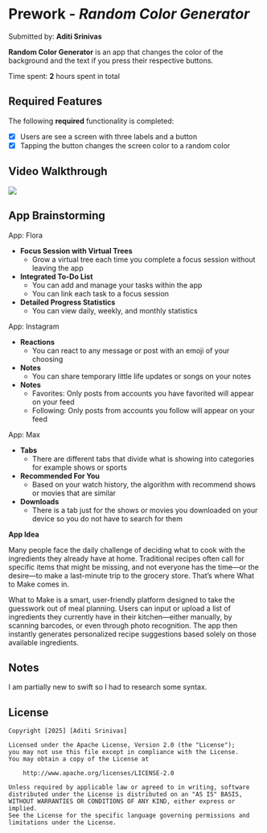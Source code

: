 # Prework - *Random Color Generator*

Submitted by: **Aditi Srinivas**

**Random Color Generator** is an app that changes the color of the background and the text if you press their respective buttons. 

Time spent: **2** hours spent in total

## Required Features

The following **required** functionality is completed:

- [x] Users are see a screen with three labels and a button
- [x] Tapping the button changes the screen color to a random color
 
## Video Walkthrough
<div>
    <a href="https://www.loom.com/share/242760b96d0547c1b732a86cffd5cdc6">
      <img style="max-width:300px;" src="https://cdn.loom.com/sessions/thumbnails/242760b96d0547c1b732a86cffd5cdc6-408ba71978fa3da6-full-play.gif">
    </a>
  </div>

## App Brainstorming
App: Flora
* **Focus Session with Virtual Trees**
    - Grow a virtual tree each time you complete a focus session without leaving the app
* **Integrated To-Do List**
    - You can add and manage your tasks within the app
    - You can link each task to a focus session
* **Detailed Progress Statistics**
    - You can view daily, weekly, and monthly statistics

App: Instagram
* **Reactions**
    - You can react to any message or post with an emoji of your choosing
* **Notes**
    - You can share temporary little life updates or songs on your notes
* **Notes**
    - Favorites: Only posts from accounts you have favorited will appear on your feed
    - Following: Only posts from accounts you follow will appear on your feed

App: Max
* **Tabs**
    - There are different tabs that divide what is showing into categories for example shows or sports
* **Recommended For You**
    - Based on your watch history, the algorithm with recommend shows or movies that are similar
* **Downloads**
    - There is a tab just for the shows or movies you downloaded on your device so you do not have to search for them

**App Idea**

Many people face the daily challenge of deciding what to cook with the ingredients they already have at home. Traditional recipes often call for specific items that might be missing, and not everyone has the time—or the desire—to make a last-minute trip to the grocery store. That’s where What to Make comes in.

What to Make is a smart, user-friendly platform designed to take the guesswork out of meal planning. Users can input or upload a list of ingredients they currently have in their kitchen—either manually, by scanning barcodes, or even through photo recognition. The app then instantly generates personalized recipe suggestions based solely on those available ingredients.

## Notes

I am partially new to swift so I had to research some syntax.

## License

    Copyright [2025] [Aditi Srinivas]

    Licensed under the Apache License, Version 2.0 (the "License");
    you may not use this file except in compliance with the License.
    You may obtain a copy of the License at

        http://www.apache.org/licenses/LICENSE-2.0

    Unless required by applicable law or agreed to in writing, software
    distributed under the License is distributed on an "AS IS" BASIS,
    WITHOUT WARRANTIES OR CONDITIONS OF ANY KIND, either express or implied.
    See the License for the specific language governing permissions and
    limitations under the License.
